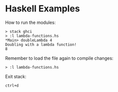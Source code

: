# Haskell Examples

How to run the modules:

```
> stack ghci
> :l lambda-functions.hs
*Main> doubleLambda 4
Doubling with a lambda function!
8
```
Remember to load the file again to compile changes:

```
> :l lambda-functions.hs
```

Exit stack: 

```ctrl+d```
